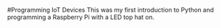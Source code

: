 #Programming IoT Devices
This was my first introduction to Python and programming a Raspberry Pi with a LED top hat on.
